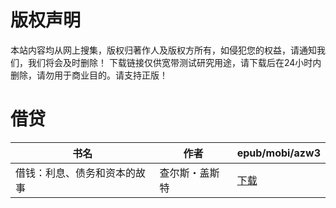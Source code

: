 # 版权声明

本站内容均从网上搜集，版权归著作人及版权方所有，如侵犯您的权益，请通知我们，我们将会及时删除！ 下载链接仅供宽带测试研究用途，请下载后在24小时内删除，请勿用于商业目的。请支持正版！

# 借贷

| 书名 | 作者 | epub/mobi/azw3 |
| --- | --- | --- |
| 借钱：利息、债务和资本的故事 | 查尔斯・盖斯特 | [下载](https://url89.ctfile.com/f/31084289-1356991303-09732d?p=8866) |
